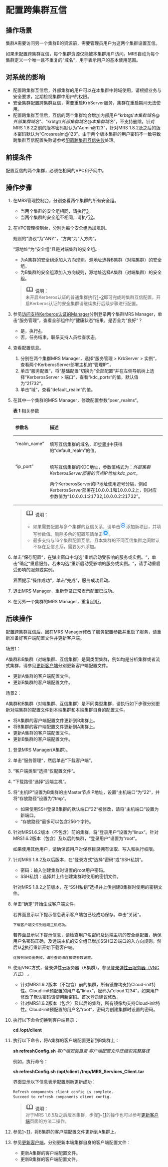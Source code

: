 # 配置跨集群互信<a name="ZH-CN_TOPIC_0173178478"></a>

## 操作场景<a name="s38cffe7a8d0a43c487a399088d4418ea"></a>

集群A需要访问另一个集群B的资源前，需要管理员用户为这两个集群设置互信。

如果未配置跨集群互信，每个集群资源仅能被本集群用户访问。MRS自动为每个集群定义一个唯一且不重复的“域名“，用于表示用户的基本使用范围。

## 对系统的影响<a name="sc9f7aa0ff38d47949e413926ea52ffc4"></a>

-   配置跨集群互信后，外部集群的用户可以在本集群中跨域使用，请根据业务与安全要求，定期检视集群中用户的权限。
-   安全集群配置跨集群互信，需要重启KrbServer服务，集群在重启期间无法使用。
-   配置跨集群互信后，互信的两个集群均会增加内部用户“krbtgt/_本集群域名_@_外部集群域名_”、“krbtgt/_外部集群域名_@_本集群域名_”，不支持删除。针对MRS 1.8.2之前的版本密码默认为“Admin@123”，针对MRS 1.8.2及之后的版本密码默认为“Crossrealm@123”。由于两个版本集群的用户密码不一致导致跨集群互信配置失败请参考[配置跨集群互信失败](https://support.huaweicloud.com/trouble-mrs/mrs_03_0179.html)处理。

## 前提条件<a name="sa602b79c53a14580b8ad448c7c5e7fb2"></a>

配置互信的两个集群，必须在相同的VPC和子网中。

## 操作步骤<a name="s59b84b1ba23543febaf8830fcc02b799"></a>

1.  <a name="l0784aeae88934d19b78de6cb8fb5bbc4"></a>在MRS管理控制台，分别查看两个集群的所有安全组。
    -   当两个集群的安全组相同，请执行[3](#l313690838fdd4efe880c73a525f3a5dc)。
    -   当两个集群的安全组不相同，请执行[2](#lebc29e3bd1dc48aea26ab1501ab7b5c6)。

2.  <a name="lebc29e3bd1dc48aea26ab1501ab7b5c6"></a>在VPC管理控制台，分别为每个安全组添加规则。

    规则的“协议“为“ANY“，“方向“为“入方向“。

    “源地址“为“安全组“且是对端集群的安全组。

    -   为A集群的安全组添加入方向规则，源地址选择B集群（对端集群）的安全组。
    -   为B集群的安全组添加入方向规则，源地址选择A集群（对端集群）的安全组。

    >![](public_sys-resources/icon-note.gif) **说明：**   
    >未开启Kerberos认证的普通集群执行[1](#l0784aeae88934d19b78de6cb8fb5bbc4)\~[2](#lebc29e3bd1dc48aea26ab1501ab7b5c6)即可完成跨集群互信配置，开启Kerberos认证的安全集群请继续执行后续步骤进行配置。  

3.  <a name="l313690838fdd4efe880c73a525f3a5dc"></a>参见[访问支持Kerberos认证的Manager](访问支持Kerberos认证的Manager.md)分别登录两个集群MRS Manager，单击“服务管理“，查看全部组件的“健康状态“结果，是否全为“良好“？
    -   是，执行[4](#l2b421fc6a59b49f198148465895e2332)。
    -   否，任务结束，联系支持人员检查状态。

4.  <a name="l2b421fc6a59b49f198148465895e2332"></a>查看配置信息。
    1.  分别在两个集群MRS Manager，选择“服务管理  \>  KrbServer  \>  实例“，查看两个KerberosServer部署主机的“管理IP“.。
    2.  单击“服务配置“，将“基础配置”切换为“全部配置“并在左侧导航树上选择“KerberosServer  \>  端口“，查看“kdc\_ports“的值，默认值为“21732“。
    3.  单击“域“，查看“default\_realm“的值。

5.  <a name="lf46908028ffa4276b982a3872741b63b"></a>在其中一个集群的MRS Manager，修改配置参数“peer\_realms“。

    **表 1**  相关参数

    <a name="t7b9d164aadb441a99ea22a06b811bef6"></a>
    <table><thead align="left"><tr id="r4f6e46e7283540bfa9b365388dbe5ed3"><th class="cellrowborder" valign="top" width="23%" id="mcps1.2.3.1.1"><p id="a0502f8497537475b86719349a682fefd"><a name="a0502f8497537475b86719349a682fefd"></a><a name="a0502f8497537475b86719349a682fefd"></a><strong id="ae68e98cc22574cf19f30a9f98943245f"><a name="ae68e98cc22574cf19f30a9f98943245f"></a><a name="ae68e98cc22574cf19f30a9f98943245f"></a>参数名</strong></p>
    </th>
    <th class="cellrowborder" valign="top" width="77%" id="mcps1.2.3.1.2"><p id="a32333926bccd4d1c86eb7644091efcc7"><a name="a32333926bccd4d1c86eb7644091efcc7"></a><a name="a32333926bccd4d1c86eb7644091efcc7"></a><strong id="a9cc56ca41f754fffa8b5e690f2724fb8"><a name="a9cc56ca41f754fffa8b5e690f2724fb8"></a><a name="a9cc56ca41f754fffa8b5e690f2724fb8"></a>描述</strong></p>
    </th>
    </tr>
    </thead>
    <tbody><tr id="r510b9ccf6d5a4ca1b7db9cbc8fa7821c"><td class="cellrowborder" valign="top" width="23%" headers="mcps1.2.3.1.1 "><p id="a6a772a7cc4bc437698be0a4b61696553"><a name="a6a772a7cc4bc437698be0a4b61696553"></a><a name="a6a772a7cc4bc437698be0a4b61696553"></a>“realm_name”</p>
    </td>
    <td class="cellrowborder" valign="top" width="77%" headers="mcps1.2.3.1.2 "><p id="a46c32eeaacfd4fedb4b71795bb428add"><a name="a46c32eeaacfd4fedb4b71795bb428add"></a><a name="a46c32eeaacfd4fedb4b71795bb428add"></a>填写互信集群的域名，即<a href="#l2b421fc6a59b49f198148465895e2332">步骤4</a>中获得的<span class="parmname" id="pdf60d5f422be4da39aebc7b33b833551"><a name="pdf60d5f422be4da39aebc7b33b833551"></a><a name="pdf60d5f422be4da39aebc7b33b833551"></a>“default_realm”</span>的值。</p>
    </td>
    </tr>
    <tr id="r1534a703fad8462ba2b0e258bb98a0e5"><td class="cellrowborder" valign="top" width="23%" headers="mcps1.2.3.1.1 "><p id="ae9046a6c6ca8414d8462cc1d2c211cca"><a name="ae9046a6c6ca8414d8462cc1d2c211cca"></a><a name="ae9046a6c6ca8414d8462cc1d2c211cca"></a>“ip_port”</p>
    </td>
    <td class="cellrowborder" valign="top" width="77%" headers="mcps1.2.3.1.2 "><p id="ab2e8ba641396466a81aa6a3748f89990"><a name="ab2e8ba641396466a81aa6a3748f89990"></a><a name="ab2e8ba641396466a81aa6a3748f89990"></a>填写互信集群的KDC地址，参数值格式为：<em id="ac1bf87fa2fdc4978b733981d95362063"><a name="ac1bf87fa2fdc4978b733981d95362063"></a><a name="ac1bf87fa2fdc4978b733981d95362063"></a>外部集群KerberosServer部署的节点IP地址:kdc_port</em>。</p>
    <p id="a72f79ed1ea9e4d02b20ad7f38733dcd0"><a name="a72f79ed1ea9e4d02b20ad7f38733dcd0"></a><a name="a72f79ed1ea9e4d02b20ad7f38733dcd0"></a>两个KerberosServer的IP地址使用逗号分隔，例如KerberosServer部署在10.0.0.1和10.0.0.2上，则对应参数值为<span class="parmvalue" id="p3acd70cf26804e10b89e316bdae066e0"><a name="p3acd70cf26804e10b89e316bdae066e0"></a><a name="p3acd70cf26804e10b89e316bdae066e0"></a>“10.0.0.1:21732,10.0.0.2:21732”</span>。</p>
    </td>
    </tr>
    </tbody>
    </table>

    >![](public_sys-resources/icon-note.gif) **说明：**   
    >-   如果需要配置与多个集群的互信关系，请单击![](figures/icon_mrs_addparameter.jpg)添加新项目，并填写参数值。删除多余的配置项请单击![](figures/icon_mrs_deleteparameter.jpg)。  
    >-   最多支持与16个集群配置互信，且本集群的不同互信集群之间默认不存在互信关系，需要另外添加。  

6.  单击“保存配置“，在弹出窗口中勾选“重新启动受影响的服务或实例。“，单击“确定“重启服务。若未勾选“重新启动受影响的服务或实例。“，请手动重启受影响的服务或实例。

    界面提示“操作成功“，单击“完成“，服务成功启动。

7.  <a name="l45679c1f701240a1bd1eaebbcc3ab4af"></a>退出MRS Manager，重新登录正常表示配置已成功。
8.  在另外一个集群的MRS Manager，重复[5](#lf46908028ffa4276b982a3872741b63b)到[7](#l45679c1f701240a1bd1eaebbcc3ab4af)。

## 后续操作<a name="section55911340162832"></a>

配置跨集群互信后，因在MRS Manager修改了服务配置参数并重启了服务，请重新准备好客户端配置文件并更新客户端。

场景1：

A集群和B集群（对端集群、互信集群）是同类型集群，例如均是分析集群或者流式集群，请参见[更新客户端](更新客户端.md)分别更新客户端配置文件。

-   更新A集群的客户端配置文件。
-   更新B集群的客户端配置文件。

场景2：

A集群和B集群（对端集群、互信集群）是不同类型集群，请执行如下步骤分别更新对端集群的配置文件到本端集群和本端集群自身的配置文件。

-   将A集群的客户端配置文件更新到B集群上。
-   将B集群的客户端配置文件更新到A集群上。
-   更新A集群的客户端配置文件。
-   更新B集群的客户端配置文件。

1.  <a name="li26199321164818"></a>登录MRS Manager\(A集群\)。
2.  <a name="li25485761174241"></a>单击“服务管理“，然后单击“下载客户端“。
3.  “客户端类型“选择“仅配置文件“。
4.  “下载路径“选择“远端主机“。
5.  将“主机IP“设置为B集群的主Master节点IP地址，设置“主机端口“为“22“，并将“存放路径“设置为“/tmp“。
    -   如果使用SSH登录B集群的默认端口“22“被修改，请将“主机端口“设置为新端口。
    -   “存放路径“最多可以包含256个字符。

6.  针对MRS1.6.2版本（不包含）前的集群，将“登录用户“设置为“linux“。针对MRS1.6.2版本（包含）及以后的集群，“登录用户“设置为“root“。

    如果使用其他用户，请确保该用户对保存目录拥有读取、写入和执行权限。

7.  针对MRS 1.8.2及以后版本，在“登录方式“选择“密码“或“SSH私钥“。

    -   密码：输入创建集群时设置的root用户密码。
    -   SSH私钥：选择并上传创建集群时使用的密钥文件。

    针对MRS 1.8.2之前版本，在“SSH私钥“选择并上传创建B集群时使用的密钥文件。

8.  单击“确定“开始生成客户端文件。

    若界面显示以下提示信息表示客户端包已经成功保存。单击“关闭“。

    ```
    下载客户端文件到远端主机成功。
    ```

    若界面显示以下提示信息，请检查用户名密码及远端主机的安全组配置，确保用户名密码正确，及远端主机的安全组已增加SSH\(22\)端口的入方向规则。然后从[2](#li25485761174241)执行重新开始下载客户端。

    ```
    连接到服务器失败，请检查网络连接或参数设置。
    ```

9.  使用VNC方式，登录弹性云服务器（B集群）。参见[登录弹性云服务器（VNC方式）](https://support.huaweicloud.com/usermanual-ecs/ecs_03_0127.html)  。
    -   针对MRS1.6.2版本（不包含）前的集群，所有镜像均支持Cloud-init特性。Cloud-init预配置的用户名“linux”，密码为“cloud.1234”，如果用户修改了默认密码请使用新密码。首次登录建议修改。
    -   针对MRS1.6.2版本（包含）及以后的集群，所有镜像均支持Cloud-init特性。Cloud-init预配置的用户名“root”，密码为创建集群时设置的密码。

10. 执行以下命令切换到客户端目录：

    **cd /opt/client**

11. <a name="li1470645152711"></a>执行以下命令，将A集群的客户端配置更新到B集群上：

    **sh refreshConfig.sh** _客户端安装目录_ _客户端配置文件压缩包完整路径_

    例如，执行命令：

    **sh refreshConfig.sh /opt/client /tmp/MRS\_Services\_Client.tar**

    界面显示以下信息表示配置刷新更新成功：

    ```
    ReFresh components client config is complete.
    Succeed to refresh components client config.
    ```

    >![](public_sys-resources/icon-note.gif) **说明：**   
    >对于MRS 1.8.5及之后版本集群，步骤[1](#li26199321164818)\~[11](#li1470645152711)的操作也可以参考[更新客户端](更新客户端.md)页面的方法二操作。  

12. 参见[1](#li26199321164818)\~[11](#li1470645152711)，将B集群的客户端配置文件更新到A集群上。
13. 参见[更新客户端](更新客户端.md)，分别更新本端集群自身的客户端配置文件：
    -   更新A集群的客户端配置文件。
    -   更新B集群的客户端配置文件。


